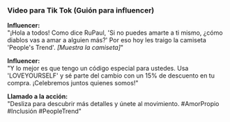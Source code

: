 ### Video para Tik Tok (Guión para influencer)

**Influencer:**  
"¡Hola a todos! Como dice RuPaul, 'Si no puedes amarte a ti mismo, ¿cómo diablos vas a amar a alguien más?' Por eso hoy les traigo la camiseta 'People's Trend'. *[Muestra la camiseta]*"

**Influencer:**  
"Y lo mejor es que tengo un código especial para ustedes. Usa 'LOVEYOURSELF' y sé parte del cambio con un 15% de descuento en tu compra. ¡Celebremos juntos quienes somos!"

**Llamado a la acción:**  
"Desliza para descubrir más detalles y únete al movimiento. #AmorPropio #Inclusión #PeopleTrend"
